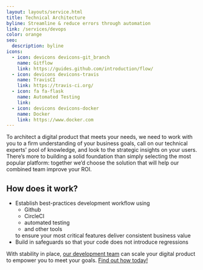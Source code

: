 ```yaml
---
layout: layouts/service.html
title: Technical Architecture
byline: Streamline & reduce errors through automation
link: /services/devops
color: orange
seo:
  description: byline
icons:
  - icon: devicons devicons-git_branch
    name: Gitflow
    link: https://guides.github.com/introduction/flow/
  - icon: devicons devicons-travis
    name: TravisCI
    link: https://travis-ci.org/
  - icon: fa fa-flask
    name: Automated Testing
    link:
  - icon: devicons devicons-docker
    name: Docker
    link: https://www.docker.com
---
```


To architect a digital product that meets your needs, we need to work with you to a firm understanding of your business goals, call on our technical experts' pool of knowledge, and look to the strategic insights on your users. There’s more to building a solid foundation than simply selecting the most popular platform: together we’d choose the solution that will help our combined team improve your ROI.

<h2>How does it work? </h2>
<ul><li>Establish best-practices development workflow using 
  <ul><li>Github</li> 
    <li>CircleCI</li>
    <li>automated testing</li> 
    <li>and other tools</li></ul>
  to ensure your most critical features deliver consistent business value</li>
  <li>Build in safeguards so that your code does not introduce regressions</li></ul>

With stability in place, <a href="development">our development team</a> can scale your digital product to empower you to meet your goals. <a href="../contact">Find out how today!</a>
